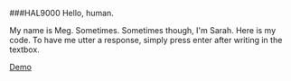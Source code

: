 ###HAL9000 
Hello, human.

My name is Meg. Sometimes. Sometimes though, I'm Sarah. Here is my code. To have me utter a response, simply press enter after writing in the textbox. 

[Demo](http://34.130.94.99/)
